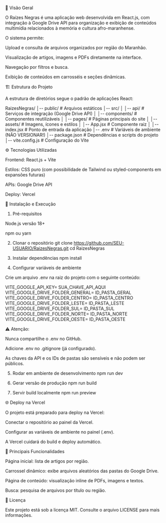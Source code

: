 
📌 Visão Geral

O Raízes Negras é uma aplicação web desenvolvida em React.js, com integração à Google Drive API para organização e exibição de conteúdos multimídia relacionados à memória e cultura afro-maranhense.

O sistema permite:

Upload e consulta de arquivos organizados por região do Maranhão.

Visualização de artigos, imagens e PDFs diretamente na interface.

Navegação por filtros e busca.

Exibição de conteúdos em carrosséis e seções dinâmicas.

🏗️ Estrutura do Projeto

A estrutura de diretórios segue o padrão de aplicações React:

RaizesNegras/
│-- public/               # Arquivos estáticos
│-- src/
│   │-- api/              # Serviços de integração (Google Drive API)
│   │-- components/       # Componentes reutilizáveis
│   │-- pages/            # Páginas principais do site
│   │-- assets/           # Imagens, ícones e estilos
│   │-- App.jsx           # Componente raiz
│   │-- index.jsx         # Ponto de entrada da aplicação
│-- .env                  # Variáveis de ambiente (NÃO VERSIONAR!)
│-- package.json          # Dependências e scripts do projeto
│-- vite.config.js        # Configuração do Vite

⚙️ Tecnologias Utilizadas

Frontend: React.js + Vite

Estilos: CSS puro (com possibilidade de Tailwind ou styled-components em expansões futuras)

APIs: Google Drive API

Deploy: Vercel

🚀 Instalação e Execução
1. Pré-requisitos

Node.js versão 18+

npm ou yarn

2. Clonar o repositório
git clone https://github.com/SEU-USUARIO/RaizesNegras.git
cd RaizesNegras

3. Instalar dependências
npm install

4. Configurar variáveis de ambiente

Crie um arquivo .env na raiz do projeto com o seguinte conteúdo:

VITE_GOOGLE_API_KEY= SUA_CHAVE_API_AQUI
VITE_GOOGLE_DRIVE_FOLDER_GENERAL= ID_PASTA_GERAL
VITE_GOOGLE_DRIVE_FOLDER_CENTRO= ID_PASTA_CENTRO
VITE_GOOGLE_DRIVE_FOLDER_LESTE= ID_PASTA_LESTE
VITE_GOOGLE_DRIVE_FOLDER_SUL= ID_PASTA_SUL
VITE_GOOGLE_DRIVE_FOLDER_NORTE= ID_PASTA_NORTE
VITE_GOOGLE_DRIVE_FOLDER_OESTE= ID_PASTA_OESTE


⚠️ Atenção:

Nunca compartilhe o .env no GitHub.

Adicione .env no .gitignore (já configurado).

As chaves da API e os IDs de pastas são sensíveis e não podem ser públicos.

5. Rodar em ambiente de desenvolvimento
npm run dev

6. Gerar versão de produção
npm run build

7. Servir build localmente
npm run preview

🌐 Deploy na Vercel

O projeto está preparado para deploy na Vercel:

Conectar o repositório ao painel da Vercel.

Configurar as variáveis de ambiente no painel (.env).

A Vercel cuidará do build e deploy automático.

📂 Principais Funcionalidades

Página inicial: lista de artigos por região.

Carrossel dinâmico: exibe arquivos aleatórios das pastas do Google Drive.

Página de conteúdo: visualização inline de PDFs, imagens e textos.

Busca: pesquisa de arquivos por título ou região.

📜 Licença

Este projeto está sob a licença MIT. Consulte o arquivo LICENSE
 para mais informações.